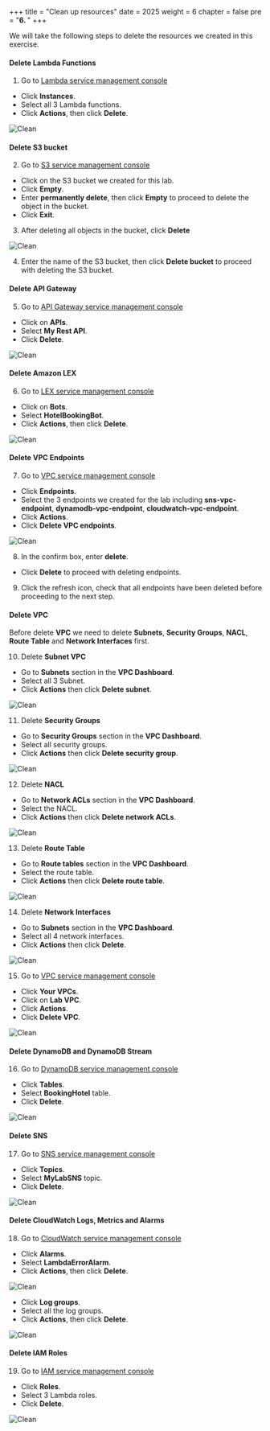 +++
title = "Clean up resources"
date = 2025
weight = 6
chapter = false
pre = "<b>6. </b>"
+++

We will take the following steps to delete the resources we created in this exercise.

#### Delete Lambda Functions

1. Go to [Lambda service management console](https://ap-southeast-2.console.aws.amazon.com/lambda/home)
  + Click **Instances**.
  + Select all 3 Lambda functions.
  + Click **Actions**, then click **Delete**.

![Clean](/images/6.clean/01-clean.jpg)


#### Delete S3 bucket

2. Go to [S3 service management console](https://s3.console.aws.amazon.com/s3/home)
  + Click on the S3 bucket we created for this lab. 
  + Click **Empty**.
  + Enter **permanently delete**, then click **Empty** to proceed to delete the object in the bucket.
  + Click **Exit**.

3. After deleting all objects in the bucket, click **Delete**

![Clean](/images/6.clean/02-clean.jpg)

4. Enter the name of the S3 bucket, then click **Delete bucket** to proceed with deleting the S3 bucket.

#### Delete API Gateway

5. Go to [API Gateway service management console](https://aws.amazon.com/api-gateway/)
  + Click on **APIs**.
  + Select **My Rest API**.
  + Click **Delete**.

![Clean](/images/6.clean/03-clean.jpg)

#### Delete Amazon LEX

6. Go to [LEX service management console](https://ap-southeast-2.console.aws.amazon.com/lexv2/home)
  + Click on **Bots**.
  + Select **HotelBookingBot**.
  + Click **Actions**, then click **Delete**.

![Clean](/images/6.clean/04-clean.jpg)

#### Delete VPC Endpoints

7. Go to [VPC service management console](https://console.aws.amazon.com/vpc/home)
  + Click **Endpoints**.
  + Select the 3 endpoints we created for the lab including **sns-vpc-endpoint**, **dynamodb-vpc-endpoint**, **cloudwatch-vpc-endpoint**.
  + Click **Actions**.
  + Click **Delete VPC endpoints**.

![Clean](/images/6.clean/05-clean.jpg)

8. In the confirm box, enter **delete**.
  + Click **Delete** to proceed with deleting endpoints.

9. Click the refresh icon, check that all endpoints have been deleted before proceeding to the next step.

#### Delete VPC

Before delete **VPC** we need to delete **Subnets**, **Security Groups**, **NACL**, **Route Table** and **Network Interfaces** first.

10. Delete **Subnet VPC**
  + Go to **Subnets** section in the **VPC Dashboard**.
  + Select all 3 Subnet.
  + Click **Actions** then click **Delete subnet**.

![Clean](/images/6.clean/06-clean.jpg)

11. Delete **Security Groups**
  + Go to **Security Groups** section in the **VPC Dashboard**.
  + Select all security groups.
  + Click **Actions** then click **Delete security group**.

![Clean](/images/6.clean/07-clean.jpg)

12. Delete **NACL**
  + Go to **Network ACLs** section in the **VPC Dashboard**.
  + Select the NACL.
  + Click **Actions** then click **Delete network ACLs**.

![Clean](/images/6.clean/08-clean.jpg)

13. Delete **Route Table**
  + Go to **Route tables** section in the **VPC Dashboard**.
  + Select the route table.
  + Click **Actions** then click **Delete route table**.

![Clean](/images/6.clean/09-clean.jpg)

14. Delete **Network Interfaces**
  + Go to **Subnets** section in the **VPC Dashboard**.
  + Select all 4 network interfaces.
  + Click **Actions** then click **Delete**.

![Clean](/images/6.clean/10-clean.jpg)

15. Go to [VPC service management console](https://console.aws.amazon.com/vpc/home)
   + Click **Your VPCs**.
   + Click on **Lab VPC**.
   + Click **Actions**.
   + Click **Delete VPC**.

![Clean](/images/6.clean/11-clean.jpg)

#### Delete DynamoDB and DynamoDB Stream

16. Go to [DynamoDB service management console](https://ap-southeast-2.console.aws.amazon.com/dynamodbv2/home)
   + Click **Tables**.
   + Select **BookingHotel** table.
   + Click **Delete**.

![Clean](/images/6.clean/12-clean.jpg)

#### Delete SNS

17. Go to [SNS service management console](https://ap-southeast-2.console.aws.amazon.com/sns/v3/home)
   + Click **Topics**.
   + Select **MyLabSNS** topic.
   + Click **Delete**.

![Clean](/images/6.clean/13-clean.jpg)

#### Delete CloudWatch Logs, Metrics and Alarms

18. Go to [CloudWatch service management console](https://ap-southeast-2.console.aws.amazon.com/cloudwatch/home)
   + Click **Alarms**.
   + Select **LambdaErrorAlarm**.
   + Click **Actions**, then click **Delete**.

![Clean](/images/6.clean/14-clean.jpg)

  + Click **Log groups**.
  + Select all the log groups.
  + Click **Actions**, then click **Delete**.

![Clean](/images/6.clean/15-clean.jpg)

#### Delete IAM Roles

19. Go to [IAM service management console](https://us-east-1.console.aws.amazon.com/iam/home)
   + Click **Roles**.
   + Select 3 Lambda roles.
   + Click **Delete**.

![Clean](/images/6.clean/16-clean.jpg)

